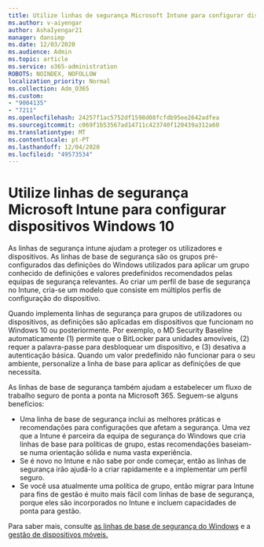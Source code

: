 ```yaml
---
title: Utilize linhas de segurança Microsoft Intune para configurar dispositivos Windows 10
ms.author: v-aiyengar
author: AshaIyengar21
manager: dansimp
ms.date: 12/03/2020
ms.audience: Admin
ms.topic: article
ms.service: o365-administration
ROBOTS: NOINDEX, NOFOLLOW
localization_priority: Normal
ms.collection: Adm_O365
ms.custom:
- "9004135"
- "7211"
ms.openlocfilehash: 24257f1ac5752df1598d08fcfdb95ee2642adfea
ms.sourcegitcommit: c069f1b53567ad14711c423740f120439a312a60
ms.translationtype: MT
ms.contentlocale: pt-PT
ms.lasthandoff: 12/04/2020
ms.locfileid: "49573534"
---
```

# <a name="use-microsoft-intune-security-baselines-to-configure-windows-10-devices"></a>Utilize linhas de segurança Microsoft Intune para configurar dispositivos Windows 10

As linhas de segurança intune ajudam a proteger os utilizadores e dispositivos. As linhas de base de segurança são os grupos pré-configurados das definições do Windows utilizados para aplicar um grupo conhecido de definições e valores predefinidos recomendados pelas equipas de segurança relevantes. Ao criar um perfil de base de segurança no Intune, cria-se um modelo que consiste em múltiplos perfis de configuração do dispositivo.

Quando implementa linhas de segurança para grupos de utilizadores ou dispositivos, as definições são aplicadas em dispositivos que funcionam no Windows 10 ou posteriormente. Por exemplo, o MD Security Baseline automaticamente (1) permite que o BitLocker para unidades amovíveis, (2) requer a palavra-passe para desbloquear um dispositivo, e (3) desativa a autenticação básica. Quando um valor predefinido não funcionar para o seu ambiente, personalize a linha de base para aplicar as definições de que necessita.

As linhas de base de segurança também ajudam a estabelecer um fluxo de trabalho seguro de ponta a ponta na Microsoft 365. Seguem-se alguns benefícios:

- Uma linha de base de segurança inclui as melhores práticas e recomendações para configurações que afetam a segurança. Uma vez que a Intune é parceira da equipa de segurança do Windows que cria linhas de base para políticas de grupo, estas recomendações baseiam-se numa orientação sólida e numa vasta experiência.
- Se é novo no Intune e não sabe por onde começar, então as linhas de segurança irão ajudá-lo a criar rapidamente e a implementar um perfil seguro.
- Se você usa atualmente uma política de grupo, então migrar para Intune para fins de gestão é muito mais fácil com linhas de base de segurança, porque eles são incorporados no Intune e incluem capacidades de ponta para gestão.

Para saber mais, consulte [as linhas de base de segurança do Windows](https://go.microsoft.com/fwlink/?linkid=2141503) e a [gestão de dispositivos móveis.](https://go.microsoft.com/fwlink/?linkid=2141701)